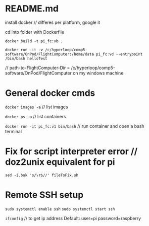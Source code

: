 # README.md
install docker // differes per platform, google it

cd into folder with Dockerfile

`docker build -t pi_fc:vb .` 

`docker run -it -v /c/hyperloop/comp5-software/OnPod/FlightComputer:/home/data pi_fc:vd --entrypoint /bin/bash helloTest` 
  
// path-to-FlightComputer-Dir = /c/hyperloop/comp5-software/OnPod/FlightComputer on my windows machine
  
# General docker cmds
`docker images -a` // list images 

`docker ps -a` // list containers 

`docker run -it pi_fc:v1 bin/bash` // run container and open a bash terminal 
  
# Fix for script interpreter error // doz2unix equivalent for pi
`sed -i.bak 's/\r$//' fileToFix.sh`

# Remote SSH setup
`sudo systemctl enable ssh`
`sudo systemctl start ssh`

`ifconfig` // to get ip address
Default: user=pi password=raspberry
